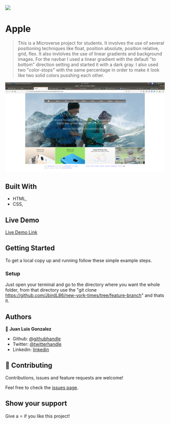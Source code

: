 ![](https://img.shields.io/badge/Microverse-blueviolet)

# Apple

> This is a Microverse project for students. It involves the use of several positioning techniques like float, position absolute, 
position relative, grid, flex. It also invlolves the use of linear gradients and background images. For the navbar I used a linear
gradient with the default "to bottom" direction setting and started it with a dark gray. I also used two "color-stops" with the same 
percentage in order to make it look like two solid colors pusshing each other. 

![screenshot](./assets/images/screenshot.png)

## Built With

- HTML,
- CSS,

## Live Demo

[Live Demo Link](https://rawcdn.githack.com/JbirdL86/Apple/d5f92b6629e3debbce7684a22ac2cb8cc6d6820e/index.html)


## Getting Started


To get a local copy up and running follow these simple example steps.

### Setup

Just open your terminal and go to the directory where you want the whole folder, from that directory use the "git clone https://github.com/JbirdL86/new-york-times/tree/feature-branch" 
and thats it.

## Authors

👤 **Juan Luis Gonzalez**

- Github: [@githubhandle](https://github.com/JbirdL86)
- Twitter: [@twitterhandle](https://twitter.com/JuanLui06498455)
- Linkedin: [linkedin](https://www.linkedin.com/in/juan-luis-0551921aa/)

## 🤝 Contributing

Contributions, issues and feature requests are welcome!

Feel free to check the [issues page](issues/).

## Show your support

Give a ⭐️ if you like this project! 


